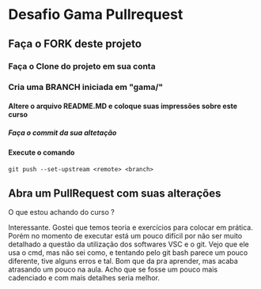 # Desafio Gama Pullrequest

## Faça o FORK deste projeto

### Faça o Clone do projeto em sua conta

### Cria uma BRANCH iniciada em "gama/"

#### Altere o arquivo README.MD e coloque suas impressões sobre este curso

##### Faça o commit da sua altetação

#### Execute o comando

`git push --set-upstream <remote> <branch>`

## Abra um PullRequest com suas alterações

O que estou achando do curso ?

Interessante. Gostei que temos teoria e exercícios para colocar em prática. Porém no momento de executar está um pouco difícil por não ser muito detalhado a questão da utilização dos softwares VSC e o git. Vejo que ele usa o cmd, mas não sei como, e tentando pelo git bash parece um pouco diferente, tive alguns erros e tal. Bom que da pra aprender, mas acaba atrasando um pouco na aula. Acho que se fosse um pouco mais cadenciado e com mais detalhes seria melhor.
